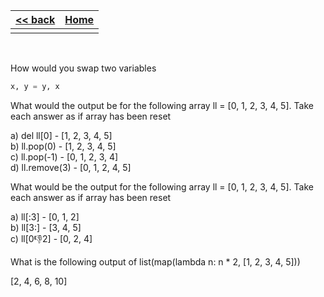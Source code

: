 
<style> 
 .markdown-body table {
   margin-bottom: -40px;
 }
 
 .markdown-body tbody {
    border-top: 2px solid #FFFFFF;
    border-bottom: 2px solid #FFFFFF;
    background-color: #FFFFFF;
}
 
.markdown-body td {
    border-right: 1px solid #FFFFFF;
    border-bottom: 1px solid #FFFFFF;
    padding: 5px;
}
</style>

| [<< back](../)                  | [Home](https://daniel-jb.github.io/CoderDojo)      |
| -------------                   | -----:                                             |
|              |       |

<br />

How would you swap two variables
```Python
x, y = y, x
```

What would the output be for the following array ll = [0, 1, 2, 3, 4, 5]. Take each answer as if array has been reset

a) del ll[0]    - [1, 2, 3, 4, 5] <br />
b) ll.pop(0)    - [1, 2, 3, 4, 5] <br />
c) ll.pop(-1)   - [0, 1, 2, 3, 4] <br />
d) ll.remove(3) - [0, 1, 2, 4, 5] <br />


What would be the output for the following array ll = [0, 1, 2, 3, 4, 5]. Take each answer as if array has been reset

a) ll[:3]      - [0, 1, 2] <br />
b) ll[3:]      - [3, 4, 5] <br />
c) ll[0:-1:2]  - [0, 2, 4] <br />


What is the following output of list(map(lambda n: n * 2, [1, 2, 3, 4, 5]))

[2, 4, 6, 8, 10]

